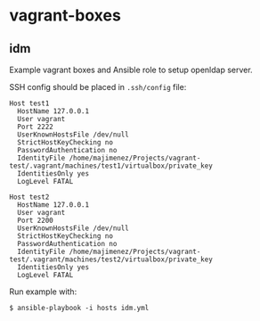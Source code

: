 # vagrant-boxes

## idm

Example vagrant boxes and Ansible role to setup openldap server.

SSH config should be placed in `.ssh/config` file:

```
Host test1
  HostName 127.0.0.1
  User vagrant
  Port 2222
  UserKnownHostsFile /dev/null
  StrictHostKeyChecking no
  PasswordAuthentication no
  IdentityFile /home/majimenez/Projects/vagrant-test/.vagrant/machines/test1/virtualbox/private_key
  IdentitiesOnly yes
  LogLevel FATAL

Host test2
  HostName 127.0.0.1
  User vagrant
  Port 2200
  UserKnownHostsFile /dev/null
  StrictHostKeyChecking no
  PasswordAuthentication no
  IdentityFile /home/majimenez/Projects/vagrant-test/.vagrant/machines/test2/virtualbox/private_key
  IdentitiesOnly yes
  LogLevel FATAL
```

Run example with:

`$ ansible-playbook -i hosts idm.yml`
